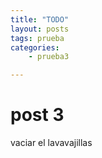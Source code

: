 ```yaml
---
title: "TODO"
layout: posts
tags: prueba
categories: 
    - prueba3

---
```


# post 3
vaciar el lavavajillas